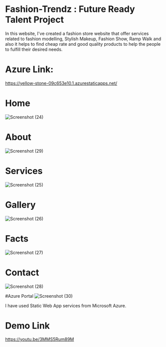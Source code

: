 # Fashion-Trendz : Future Ready Talent Project 
In this website, I've created a fashion store website that offer services related to fashion modelling, Stylish Makeup, Fashion Show, Ramp Walk and also it helps to find cheap rate and good quality products to help the people to fulfill their desired needs. 
# Azure Link:
https://yellow-stone-09c653e10.1.azurestaticapps.net/

# Home
![Screenshot (24)](https://user-images.githubusercontent.com/108925825/179483114-2054cd9a-fd00-43da-9bbf-1a4fd466ea7a.png)

# About
![Screenshot (29)](https://user-images.githubusercontent.com/108925825/179483160-7717a327-77f8-40ad-8626-911433ae09e9.png)

# Services
![Screenshot (25)](https://user-images.githubusercontent.com/108925825/179483231-cba47611-5c5a-4905-b319-9d4431655eae.png)

# Gallery
![Screenshot (26)](https://user-images.githubusercontent.com/108925825/179483336-80dcba42-841d-41cd-b3c7-3dea020e88c9.png)

# Facts
![Screenshot (27)](https://user-images.githubusercontent.com/108925825/179483397-e498d5a1-9906-49ab-a6e4-ce933434e2ce.png)

# Contact
![Screenshot (28)](https://user-images.githubusercontent.com/108925825/179483462-b27d42fb-a112-4bf3-af76-66b65080425d.png)

#Azure Portal
![Screenshot (30)](https://user-images.githubusercontent.com/108925825/179483616-dcffa390-39cd-4652-83ad-beedf4652f4a.png)

I have used Static Web App services from Microsoft Azure.

# Demo Link
https://youtu.be/3MMS5Rum89M
